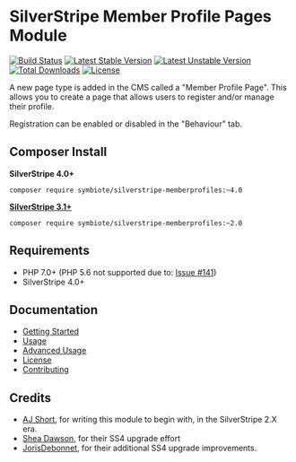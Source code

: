 # SilverStripe Member Profile Pages Module

[![Build Status](https://travis-ci.org/symbiote/silverstripe-memberprofiles.svg?branch=master)](https://travis-ci.org/symbiote/silverstripe-memberprofiles)
[![Latest Stable Version](https://poser.pugx.org/symbiote/silverstripe-memberprofiles/version.svg)](https://github.com/symbiote/silverstripe-memberprofiles/releases)
[![Latest Unstable Version](https://poser.pugx.org/symbiote/silverstripe-memberprofiles/v/unstable.svg)](https://packagist.org/packages/symbiote/silverstripe-memberprofiles)
[![Total Downloads](https://poser.pugx.org/symbiote/silverstripe-memberprofiles/downloads.svg)](https://packagist.org/packages/symbiote/silverstripe-memberprofiles)
[![License](https://poser.pugx.org/symbiote/silverstripe-memberprofiles/license.svg)](https://github.com/symbiote/silverstripe-memberprofiles/blob/master/LICENSE.md)

A new page type is added in the CMS called a "Member Profile Page". This allows you to create a page that allows users to register and/or manage their profile. 

Registration can be enabled or disabled in the "Behaviour" tab.

## Composer Install

**SilverStripe 4.0+**
```
composer require symbiote/silverstripe-memberprofiles:~4.0
```

**[SilverStripe 3.1+](https://github.com/symbiote/silverstripe-memberprofiles/tree/2.0)**
```
composer require symbiote/silverstripe-memberprofiles:~2.0
```

## Requirements

* PHP 7.0+ (PHP 5.6 not supported due to: [Issue #141](https://github.com/symbiote/silverstripe-memberprofiles/issues/141))
* SilverStripe 4.0+

## Documentation

* [Getting Started](docs/en/getting-started.md)
* [Usage](docs/en/userguide.md)
* [Advanced Usage](docs/en/advanced-usage.md)
* [License](LICENSE.md)
* [Contributing](CONTRIBUTING.md)

## Credits

* [AJ Short](https://github.com/ajshort), for writing this module to begin with, in the SilverStripe 2.X era.
* [Shea Dawson](https://github.com/symbiote/silverstripe-memberprofiles/pull/137), for their SS4 upgrade effort
* [JorisDebonnet](https://github.com/symbiote/silverstripe-memberprofiles/pull/138), for their additional SS4 upgrade improvements.
